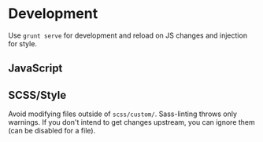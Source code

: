 # Development

Use `grunt serve` for development and reload on JS changes and injection for style.

## JavaScript

## SCSS/Style

Avoid modifying files outside of `scss/custom/`. Sass-linting throws only warnings. If you don't intend to get changes upstream, you can ignore them \(can be disabled for a file\).


